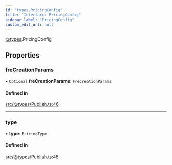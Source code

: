 ```yaml
---
id: "types.PricingConfig"
title: "Interface: PricingConfig"
sidebar_label: "PricingConfig"
custom_edit_url: null
---
```


[@types](../modules/types.md).PricingConfig

## Properties

### freCreationParams

• `Optional` **freCreationParams**: `FreCreationParams`

#### Defined in

[src/@types/Publish.ts:46](https://github.com/deltaDAO/nautilus/blob/9e325d7/src/@types/Publish.ts#L46)

___

### type

• **type**: `PricingType`

#### Defined in

[src/@types/Publish.ts:45](https://github.com/deltaDAO/nautilus/blob/9e325d7/src/@types/Publish.ts#L45)
